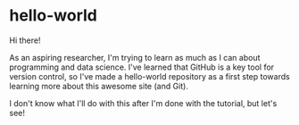 # hello-world

Hi there!

As an aspiring researcher, I'm trying to learn as much as I can about programming and data science.
I've learned that GitHub is a key tool for version control, so I've made a hello-world repository as a first step towards learning more about this awesome site (and Git).

I don't know what I'll do with this after I'm done with the tutorial, but let's see! 
